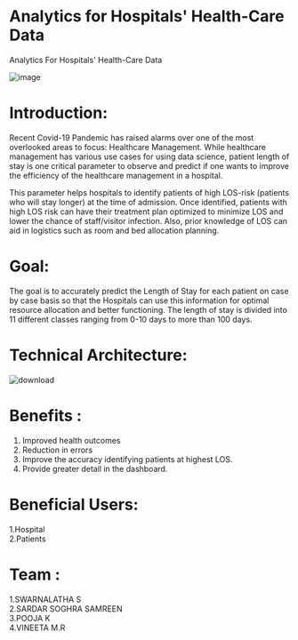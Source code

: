 # Analytics for Hospitals' Health-Care Data
Analytics For Hospitals' Health-Care Data

![image](https://user-images.githubusercontent.com/82984119/193977794-762c3653-43d0-490b-94ab-4e641cf42e13.png)

# Introduction:

Recent Covid-19 Pandemic has raised alarms over one of the most overlooked areas to focus: Healthcare Management. While healthcare management has various use cases for using data science, patient length of stay is one critical parameter to observe and predict if one wants to improve the efficiency of the healthcare management in a hospital.

This parameter helps hospitals to identify patients of high LOS-risk (patients who will stay longer) at the time of admission. Once identified, patients with high LOS risk can have their treatment plan optimized to minimize LOS and lower the chance of staff/visitor infection. Also, prior knowledge of LOS can aid in logistics such as room and bed allocation planning.

# Goal:

 The goal is to accurately predict the Length of Stay for each patient on case by case basis so that the Hospitals can use this information for optimal resource allocation and better functioning. The length of stay is divided into 11 different classes ranging from 0-10 days to more than 100 days.

# Technical Architecture:


![download](https://user-images.githubusercontent.com/82984119/190869831-2b7327c7-1629-4cc9-b8ec-a5a21fb1b0ec.png)

# Benefits :
1. Improved health outcomes
2. Reduction in errors
3. Improve the accuracy identifying patients at highest LOS.
4. Provide greater detail in the dashboard.

# Beneficial Users:

1.Hospital<br />
2.Patients


# Team :
1.SWARNALATHA S<br />
2.SARDAR SOGHRA SAMREEN <br />
3.POOJA K <br />
4.VINEETA M.R<br />



